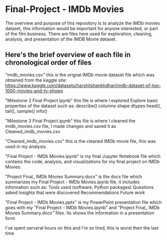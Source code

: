 # Final-Project - IMDb Movies
The overview and purpose of this repository is to analyze the IMDb movies dataset, this information would be important for anyone interested, or part of the film business. There are files here used for exploration, cleaning, analysis, and presentation of the IMDB Movie dataset. 

## Here's the brief overview of each file in chronological order of files
"imdb_movies.csv" this is the orignal IMDb movie dataset file which was obtained from the kaggle site: https://www.kaggle.com/datasets/harshitshankhdhar/imdb-dataset-of-top-1000-movies-and-tv-shows 

"Milestone 2 Final Project.ipynb" this file is where I explored Explore basic properties of the dataset such as:
describe()
columns
shape
dtypes
head(), tail(), sample()
info()

"Milestone 3 Final Project.ipynb" this file is where I cleaned the imdb_movies.csv file, I made changes and saved it as Cleaned_imdb_movies.csv

"Cleaned_imdb_movies.csv" this is the cleaned IMDb movie file, this was used in my analysis.

"Final Project - IMDb Movies.ipynb" is my final Jupyter Notebook file which contains the code, analysis, and visualizations for my final project on IMDb Movies.

"Project Final_ IMDb Movies Summary.docx" is the docx file which summarizes my Final Project - IMDb Movies.ipynb file, it includes information such as:
Tools used (software, Python packages)
Questions asked
Insights that were discovered
Recommendations
Future work

"Final Project - IMDb Movies.pptx" is my PowerPoint presentation file which goes with my "Final Project - IMDb Movies.ipynb" and "Project Final_ IMDb Movies Summary.docx" files. Its shows the information in a presentation form

I've spent serveral hours on this and I'm so tired, this is worst then the last time
